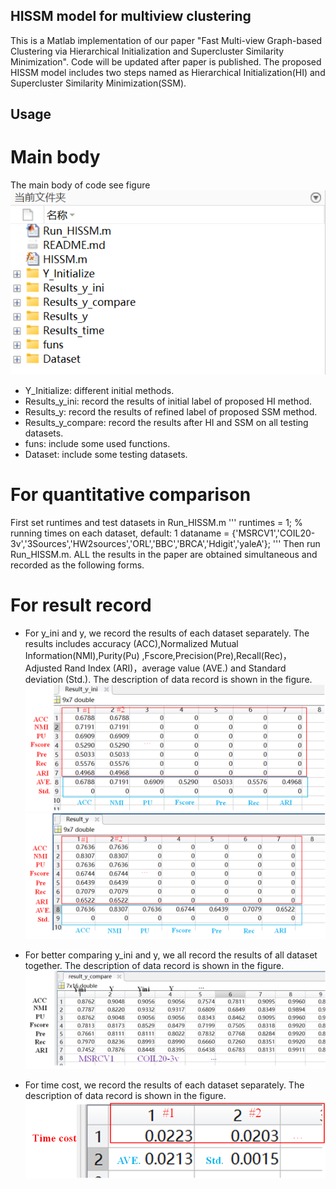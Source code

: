## HISSM model for multiview clustering
This is a Matlab implementation of our paper "Fast Multi-view Graph-based Clustering via Hierarchical Initialization and Supercluster Similarity Minimization". Code will be updated after paper is published. The proposed HISSM model includes two steps named as Hierarchical Initialization(HI) and Supercluster Similarity Minimization(SSM).
## Usage
# Main body 
The main body of code see figure
![图 5](images/3e8c83c808421509a1ea93e632006b00ff09136712368bfa3408615deeede001.png)  

* Y_Initialize: different initial methods.
* Results_y_ini: record the results of initial label of proposed HI method.
* Results_y: record the results of refined label of proposed SSM method.
* Results_y_compare: record the results after HI and SSM on all testing datasets.
* funs: include some used functions.
* Dataset: include some testing datasets.
# For quantitative comparison
First set runtimes and test datasets in Run_HISSM.m 
'''
runtimes = 1; % running times on each dataset, default: 1
dataname = {'MSRCV1','COIL20-3v','3Sources','HW2sources','ORL','BBC','BRCA','Hdigit','yaleA'};
'''
Then run  Run_HISSM.m. ALL the results in the paper are obtained simultaneous and recorded as the following forms.
# For result record

* For y_ini and y, we record the results of each dataset separately. The results includes  accuracy (ACC),Normalized Mutual Information(NMI),Purity(Pu)
,Fscore,Precision(Pre),Recall(Rec)，Adjusted Rand Index (ARI)，average value (AVE.) and Standard deviation (Std.). The description of data record is shown in the figure.
![图 6](images/6789af27adb68cde82a3cf2e6f5f80ec6de5a462f2474a7591823dc0c24d87a2.png)  
![图 7](images/8320885086088136507b7880fec0533b65d6ebbe88b5528a215a65ff64f37403.png)  


* For better comparing y_ini and y, we all record the results of all dataset together. The description of data record is shown in the figure.
  ![图 8](images/6d0a6ddf65ef834aad56749f28e935073d078e31b401c0ce887ea062f0e2d381.png)  


* For time cost, we record the results of each dataset separately. The description of data record is shown in the figure.
![图 9](images/67b99001cadad17e185e2b32f92f8bc57c4ceec11c903fa7c98e1777f113e08a.png)  

